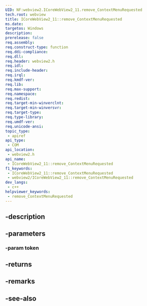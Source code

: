 ```yaml
---
UID: NF:webview2.ICoreWebView2_11.remove_ContextMenuRequested
tech.root: webview
title: ICoreWebView2_11::remove_ContextMenuRequested
ms.date: 
targetos: Windows
description: 
prerelease: false
req.assembly: 
req.construct-type: function
req.ddi-compliance: 
req.dll: 
req.header: webview2.h
req.idl: 
req.include-header: 
req.irql: 
req.kmdf-ver: 
req.lib: 
req.max-support: 
req.namespace: 
req.redist: 
req.target-min-winverclnt: 
req.target-min-winversvr: 
req.target-type: 
req.type-library: 
req.umdf-ver: 
req.unicode-ansi: 
topic_type:
 - apiref
api_type:
 - COM
api_location:
 - webview2.h
api_name:
 - ICoreWebView2_11::remove_ContextMenuRequested
f1_keywords:
 - ICoreWebView2_11::remove_ContextMenuRequested
 - webview2/ICoreWebView2_11::remove_ContextMenuRequested
dev_langs:
 - c++
helpviewer_keywords:
 - remove_ContextMenuRequested
---
```


## -description

## -parameters

### -param token

## -returns

## -remarks

## -see-also


